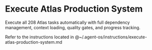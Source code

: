 # Execute Atlas Production System

Execute all 208 Atlas tasks automatically with full dependency management, context loading, quality gates, and progress tracking.

Refer to the instructions located in @~/.agent-os/instructions/execute-atlas-production-system.md